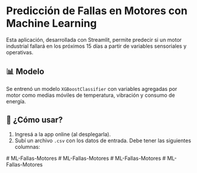 # Predicción de Fallas en Motores con Machine Learning

Esta aplicación, desarrollada con Streamlit, permite predecir si un motor industrial fallará en los próximos 15 días a partir de variables sensoriales y operativas.

## 📊 Modelo

Se entrenó un modelo `XGBoostClassifier` con variables agregadas por motor como medias móviles de temperatura, vibración y consumo de energía.

## 🚀 ¿Cómo usar?

1. Ingresá a la app online (al desplegarla).
2. Subí un archivo `.csv` con los datos de entrada. Debe tener las siguientes columnas:

#   M L - F a l l a s - M o t o r e s  
 #   M L - F a l l a s - M o t o r e s  
 #   M L - F a l l a s - M o t o r e s  
 #   M L - F a l l a s - M o t o r e s  
 